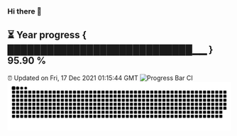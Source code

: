 ### Hi there 👋
⏳ Year progress { ████████████████████████████▁▁ } 95.90 %
---
⏰ Updated on Fri, 17 Dec 2021 01:15:44 GMT
![Progress Bar CI](https://github.com/liununu/liununu/workflows/Progress%20Bar%20CI/badge.svg)
![](https://raw.githubusercontent.com/coder-Zzx/coder-Zzx/main/assets/github-contribution-grid-snake.svg)
